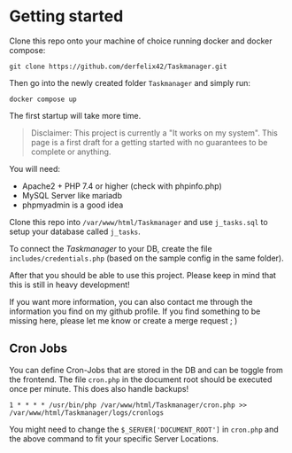 # Getting started

Clone this repo onto your machine of choice running docker and docker compose:

`git clone https://github.com/derfelix42/Taskmanager.git`

Then go into the newly created folder `Taskmanager` and simply run:

`docker compose up`

The first startup will take more time.



> Disclaimer: This project is currently a "It works on my system". This page is a first draft for a getting started with no guarantees to be complete or anything.

You will need:
* Apache2 + PHP 7.4 or higher (check with phpinfo.php)
* MySQL Server like mariadb
* phpmyadmin is a good idea

Clone this repo into `/var/www/html/Taskmanager` and use `j_tasks.sql` to setup your database called `j_tasks`.

To connect the _Taskmanager_ to your DB, create the file `includes/credentials.php` (based on the sample config in the same folder).

After that you should be able to use this project. Please keep in mind that this is still in heavy development!

If you want more information, you can also contact me through the information you find on my github profile.
If you find something to be missing here, please let me know or create a merge request ; )

## Cron Jobs
You can define Cron-Jobs that are stored in the DB and can be toggle from the frontend. The file `cron.php` in the document root should be executed once per minute. This does also handle backups!

```
1 * * * * /usr/bin/php /var/www/html/Taskmanager/cron.php >> /var/www/html/Taskmanager/logs/cronlogs
```

You might need to change the `$_SERVER['DOCUMENT_ROOT']` in `cron.php` and the above command to fit your specific Server Locations.